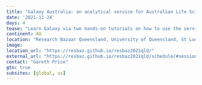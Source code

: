 ```yaml
---
title: "Galaxy Australia: an analytical service for Australian Life Scientists"
date: '2021-11-24'
days: 4
tease: "Learn Galaxy via two hands-on tutorials on how to use the service to rapidly and reproducibly analyse your data."
continent: AU
location: "Research Bazaar Queensland, University of Queensland, St Lucia, Australia"
image: 
location_url: "https://resbaz.github.io/resbaz2021qld/"
external_url: "https://resbaz.github.io/resbaz2021qld/schedule/#session-009"
contact: "Gareth Price"
gtn: true
subsites: [global, us]
---
```

